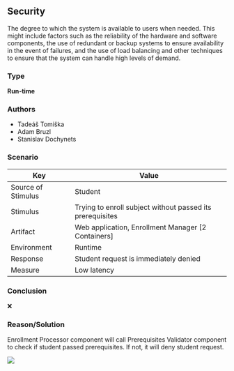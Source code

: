## Security

The degree to which the system is available to users when needed. This might include factors such as the reliability of the hardware and software components, the use of redundant or backup systems to ensure availability in the event of failures, and the use of load balancing and other techniques to ensure that the system can handle high levels of demand.

### Type
**Run-time**

### Authors
- Tadeáš Tomiška
- Adam Bruzl
- Stanislav Dochynets

### Scenario

| Key                | Value                                                     |
|--------------------|-----------------------------------------------------------|
| Source of Stimulus | Student                                                   |
| Stimulus           | Trying to enroll subject without passed its prerequisites |
| Artifact           | Web application, Enrollment Manager [2 Containers]        |
| Environment        | Runtime                                                   |  
| Response           | Student request is immediately denied                     |
| Measure            | Low latency                                               |

### Conclusion
❌

### Reason/Solution
Enrollment Processor component will call Prerequisites Validator component to check if student passed
prerequisites. If not, it will deny student request.

![](embed:enrollmentManager_component_diagram)